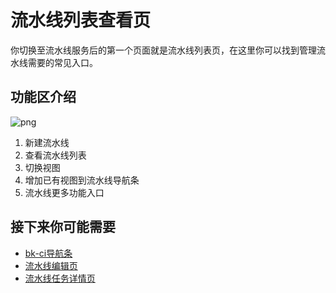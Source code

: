 # 流水线列表查看页

你切换至流水线服务后的第一个页面就是流水线列表页，在这里你可以找到管理流水线需要的常见入口。

## 功能区介绍

![png](../../assets/service_pipeline_list.png)

1. 新建流水线
2. 查看流水线列表
3. 切换视图
4. 增加已有视图到流水线导航条
5. 流水线更多功能入口

## 接下来你可能需要

- [bk-ci导航条](../Console.md)
- [流水线编辑页](pipeline-edit.md)
- [流水线任务详情页](pipeline-detail.md)
